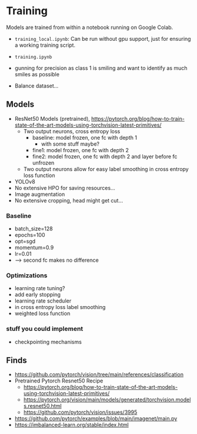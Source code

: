 # Training
Models are trained from within a notebook running on Google Colab.
- `training_local.ipynb`: Can be run without gpu support, just for ensuring a working training script.
- `training.ipynb`

- gunning for precision as class 1 is smiling and want to identify as much smiles as possible

- Balance dataset...

## Models
- ResNet50 Models (pretrained), https://pytorch.org/blog/how-to-train-state-of-the-art-models-using-torchvision-latest-primitives/
  - Two output neurons, cross entropy loss
    - baseline: model frozen, one fc with depth 1
      - with some stuff maybe?
    - fine1: model frozen, one fc with depth 2
    - fine2: model frozen, one fc with depth 2 and layer before fc unfrozen
  - Two output neurons allow for easy label smoothing in cross entropy loss function
- YOLOv8 
- No extensive HPO for saving resources...
- Image augmentation
- No extensive cropping, head might get cut...

### Baseline
- batch_size=128
- epochs=100
- opt=sgd
- momentum=0.9
- lr=0.01
- --> second fc makes no difference 

### Optimizations
- learning rate tuning?
- add early stopping
- learning rate scheduler
- in cross entropy loss label smoothing
- weighted loss function

### stuff you could implement
- checkpointing mechanisms



## Finds
- https://github.com/pytorch/vision/tree/main/references/classification
- Pretrained Pytorch Resnet50 Recipe
  - https://pytorch.org/blog/how-to-train-state-of-the-art-models-using-torchvision-latest-primitives/
  - https://pytorch.org/vision/main/models/generated/torchvision.models.resnet50.html
  - https://github.com/pytorch/vision/issues/3995
- https://github.com/pytorch/examples/blob/main/imagenet/main.py
- https://imbalanced-learn.org/stable/index.html
